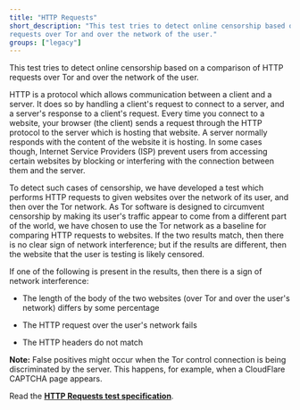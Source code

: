```yaml
---
title: "HTTP Requests"
short_description: "This test tries to detect online censorship based on a comparison of HTTP
requests over Tor and over the network of the user."
groups: ["legacy"]
---
```


This test tries to detect online censorship based on a comparison of HTTP
requests over Tor and over the network of the user.

HTTP is a protocol which allows communication between a client and a server. It
does so by handling a client's request to connect to a server, and a server's
response to a client's request. Every time you connect to a website, your
browser (the client) sends a request through the HTTP protocol to the server
which is hosting that website. A server normally responds with the content of
the website it is hosting. In some cases though, Internet Service Providers
(ISP) prevent users from accessing certain websites by blocking or interfering
with the connection between them and the server.

To detect such cases of censorship, we have developed a test which performs HTTP
requests to given websites over the network of its user, and then over the Tor
network. As Tor software is designed to circumvent censorship by making its
user's traffic appear to come from a different part of the world, we have chosen
to use the Tor network as a baseline for comparing HTTP requests to websites. If
the two results match, then there is no clear sign of network interference; but
if the results are different, then the website that the user is testing is
likely censored.

If one of the following is present in the results, then there is a sign of
network interference:

* The length of the body of the two websites (over Tor and over the user's
  network) differs by some percentage

* The HTTP request over the user's network fails

* The HTTP headers do not match

**Note:** False positives might occur when the Tor control connection is being
discriminated by the server. This happens, for example, when a CloudFlare
CAPTCHA page appears.

Read the **[HTTP Requests test specification](https://github.com/ooni/spec/blob/master/nettests/ts-003-http-requests.md)**.
